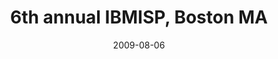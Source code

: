 ---
title: "6th annual IBMISP, Boston MA"
project_id: 
date: 2009-08-06
conference_id: ""
presenters:
   - peter_bandettini
summary: "6th annual IBMISP, Boston MA"
file: /assets/presentations/
filename: 
layout: presentation
---